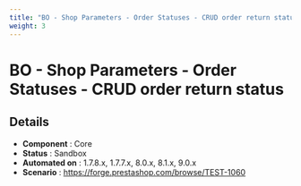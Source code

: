 ```yaml
---
title: "BO - Shop Parameters - Order Statuses - CRUD order return status"
weight: 3
---
```


# BO - Shop Parameters - Order Statuses - CRUD order return status
## Details
* **Component** : Core
* **Status** : Sandbox
* **Automated on** : 1.7.8.x, 1.7.7.x, 8.0.x, 8.1.x, 9.0.x
* **Scenario** : https://forge.prestashop.com/browse/TEST-1060

